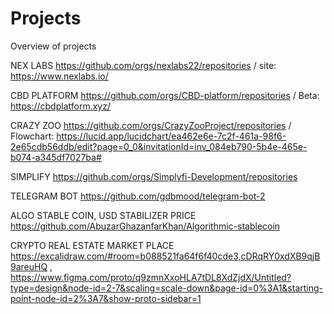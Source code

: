 # Projects
Overview of projects

NEX LABS
https://github.com/orgs/nexlabs22/repositories / site: https://www.nexlabs.io/

CBD PLATFORM 
https://github.com/orgs/CBD-platform/repositories / Beta: https://cbdplatform.xyz/

CRAZY ZOO
https://github.com/orgs/CrazyZooProject/repositories /
Flowchart: https://lucid.app/lucidchart/ea462e6e-7c2f-461a-98f6-2e65cdb56ddb/edit?page=0_0&invitationId=inv_084eb790-5b4e-465e-b074-a345df7027ba#

SIMPLIFY
https://github.com/orgs/Simplyfi-Development/repositories


TELEGRAM BOT
https://github.com/gdbmood/telegram-bot-2

ALGO STABLE COIN, USD STABILIZER PRICE
https://github.com/AbuzarGhazanfarKhan/Algorithmic-stablecoin

CRYPTO REAL ESTATE MARKET PLACE
https://excalidraw.com/#room=b088521fa64f6f40cde3,cDRqRY0xdXB9qjB9areuHQ , 
https://www.figma.com/proto/q9zmnXxoHLA7tDL8XdZjdX/Untitled?type=design&node-id=2-7&scaling=scale-down&page-id=0%3A1&starting-point-node-id=2%3A7&show-proto-sidebar=1
